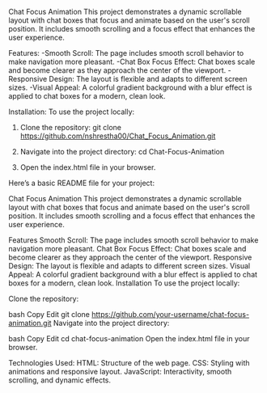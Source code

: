 Chat Focus Animation
This project demonstrates a dynamic scrollable layout with chat boxes that focus and animate based on the user's scroll position. It includes smooth scrolling and a focus effect that enhances the user experience.

Features:
-Smooth Scroll: The page includes smooth scroll behavior to make navigation more pleasant.
-Chat Box Focus Effect: Chat boxes scale and become clearer as they approach the center of the viewport.
-Responsive Design: The layout is flexible and adapts to different screen sizes.
-Visual Appeal: A colorful gradient background with a blur effect is applied to chat boxes for a modern, clean look.

Installation:
To use the project locally:
1. Clone the repository:
git clone https://github.com/nshrestha00/Chat_Focus_Animation.git

2. Navigate into the project directory:
cd Chat-Focus-Animation

3. Open the index.html file in your browser.


Here’s a basic README file for your project:

Chat Focus Animation
This project demonstrates a dynamic scrollable layout with chat boxes that focus and animate based on the user's scroll position. It includes smooth scrolling and a focus effect that enhances the user experience.

Features
Smooth Scroll: The page includes smooth scroll behavior to make navigation more pleasant.
Chat Box Focus Effect: Chat boxes scale and become clearer as they approach the center of the viewport.
Responsive Design: The layout is flexible and adapts to different screen sizes.
Visual Appeal: A colorful gradient background with a blur effect is applied to chat boxes for a modern, clean look.
Installation
To use the project locally:

Clone the repository:

bash
Copy
Edit
git clone https://github.com/your-username/chat-focus-animation.git
Navigate into the project directory:

bash
Copy
Edit
cd chat-focus-animation
Open the index.html file in your browser.


Technologies Used:
HTML: Structure of the web page.
CSS: Styling with animations and responsive layout.
JavaScript: Interactivity, smooth scrolling, and dynamic effects.